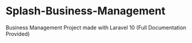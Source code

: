 # Splash-Business-Management
Business Management Project made with Laravel 10 (Full Documentation Provided)
